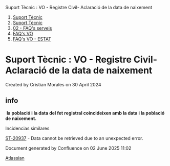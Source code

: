 Suport Tècnic : VO - Registre Civil- Aclaració de la data de naixement  

1.  [Suport Tècnic](index.md)
2.  [Suport Tècnic](13893782.md)
3.  [02 - FAQ's serveis](26313393.md)
4.  [FAQ's VO](28705575.md)
5.  [FAQ's VO - ESTAT](28705579.md)

Suport Tècnic : VO - Registre Civil- Aclaració de la data de naixement
======================================================================

Created by Cristian Morales on 30 April 2024

**info**
--------

  

 **la població i la data del fet registral coincideixen amb la data i la població de naixement.** 

  

Incidencias similares

[ST-20937](https://contacte.aoc.cat/browse/ST-20937?src=confmacro) - Data cannot be retrieved due to an unexpected error.

  

Document generated by Confluence on 02 June 2025 11:02

[Atlassian](http://www.atlassian.com/)